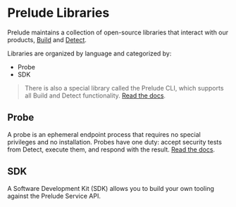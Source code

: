 # Prelude Libraries

Prelude maintains a collection of open-source libraries that interact with our products, [Build](https://docs.prelude.org/docs/build) and [Detect](https://docs.prelude.org/docs/the-basics).

Libraries are organized by language and categorized by:

* Probe
* SDK

> There is also a special library called the Prelude CLI, which supports all Build and Detect functionality. [Read the docs](https://docs.prelude.org/docs/prelude-cli).

## Probe

A probe is an ephemeral endpoint process that requires no special privileges and no installation. Probes have one duty: accept security tests from Detect, execute them, and respond with the result. [Read the docs](https://docs.prelude.org/docs/probes).

## SDK

A Software Development Kit (SDK) allows you to build your own tooling against the Prelude Service API. 
